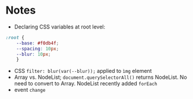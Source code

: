 # Notes

- Declaring CSS variables at root level:
```css
:root {
    --base: #f0db4f;
    --spacing: 10px;
    --blur: 10px;
    }
```
- CSS ```filter: blur(var(--blur));``` applied to ```ìmg``` element
- Array vs. NodeList; ```document.querySelectorAll()``` returns NodeList. No need to convert to Array. NodeList recently added ```forEach```
- event ```change```
